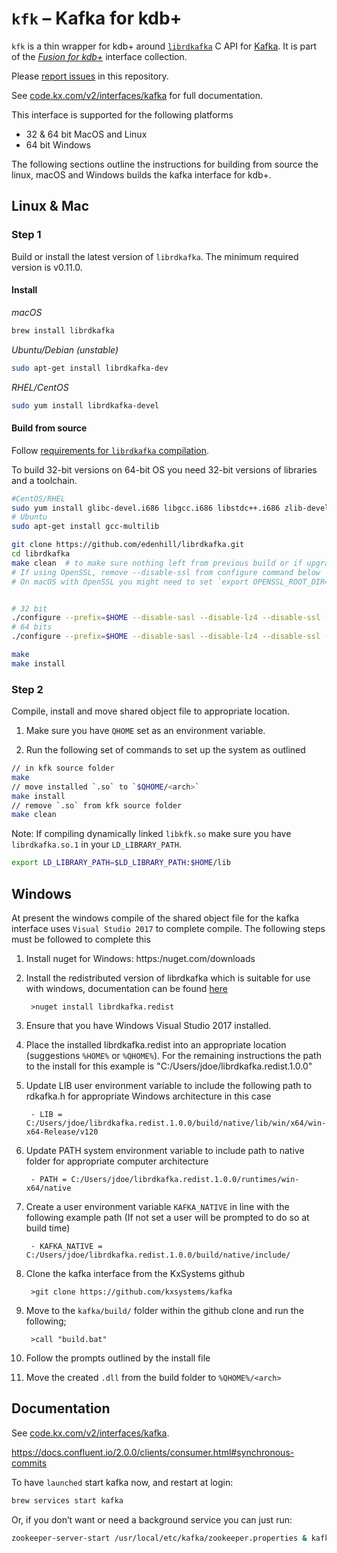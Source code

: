 # `kfk` – Kafka for kdb+

`kfk` is a thin wrapper for kdb+ around [`librdkafka`](https://github.com/edenhill/librdkafka) C API for [Kafka](https://kafka.apache.org/).
It is part of the [_Fusion for kdb+_](http://code.kx.com/v2/interfaces/fusion/) interface collection.

Please [report issues](https://github.com/KxSystems/kafka/issues) in this repository.

See [code.kx.com/v2/interfaces/kafka](http://code.kx.com/v2/interfaces/kafka/) for full documentation.

This interface is supported for the following platforms

* 32 & 64 bit MacOS and Linux
* 64 bit Windows

The following sections outline the instructions for building from source the linux, macOS and Windows builds the kafka interface for kdb+.

## Linux & Mac

### Step 1

Build or install the latest version of `librdkafka`. The minimum required version is v0.11.0.


#### Install

_macOS_

```bash
brew install librdkafka
```

_Ubuntu/Debian (unstable)_

```bash
sudo apt-get install librdkafka-dev
```

_RHEL/CentOS_

```bash
sudo yum install librdkafka-devel
```


#### Build from source 

Follow [requirements for `librdkafka` compilation](https://github.com/edenhill/librdkafka#requirements).

To build 32-bit versions on 64-bit OS you need 32-bit versions of libraries and a toolchain.

```bash
#CentOS/RHEL
sudo yum install glibc-devel.i686 libgcc.i686 libstdc++.i686 zlib-devel.i686
# Ubuntu
sudo apt-get install gcc-multilib
```

```bash
git clone https://github.com/edenhill/librdkafka.git
cd librdkafka
make clean  # to make sure nothing left from previous build or if upgrading/rebuilding
# If using OpenSSL, remove --disable-ssl from configure command below
# On macOS with OpenSSL you might need to set `export OPENSSL_ROOT_DIR=/usr/local/Cellar/openssl/1.0.2k` before proceeding


# 32 bit
./configure --prefix=$HOME --disable-sasl --disable-lz4 --disable-ssl --mbits=32
# 64 bits
./configure --prefix=$HOME --disable-sasl --disable-lz4 --disable-ssl --mbits=64

make
make install
```


### Step 2

Compile, install and move shared object file to appropriate location.

1. Make sure you have `QHOME` set as an environment variable.

2. Run the following set of commands to set up the system as outlined

```bash
// in kfk source folder
make
// move installed `.so` to `$QHOME/<arch>`
make install
// remove `.so` from kfk source folder
make clean
```

Note: If compiling dynamically linked `libkfk.so` make sure you have `librdkafka.so.1` in your `LD_LIBRARY_PATH`.

```bash
export LD_LIBRARY_PATH=$LD_LIBRARY_PATH:$HOME/lib
```

## Windows
At present the windows compile of the shared object file for the kafka interface uses `Visual Studio 2017` to complete compile. The following steps must be followed to complete this

1. Install nuget for Windows: https:/nuget.com/downloads

2. Install the redistributed version of librdkafka which is suitable for use with windows, documentation can be found [here](https://www.nuget.org/packages/librdkafka.redist/1.0.0)

        >nuget install librdkafka.redist

3. Ensure that you have Windows Visual Studio 2017 installed.

4. Place the installed librdkafka.redist into an appropriate location (suggestions `%HOME%` or `%QHOME%`).
   For the remaining instructions the path to the install for this example is "C:/Users/jdoe/librdkafka.redist.1.0.0"

5. Update LIB user environment variable to include the following path to rdkafka.h for appropriate Windows architecture in this case

        - LIB = C:/Users/jdoe/librdkafka.redist.1.0.0/build/native/lib/win/x64/win-x64-Release/v120

6. Update PATH system environment variable to include path to native folder for appropriate computer architecture

        - PATH = C:/Users/jdoe/librdkafka.redist.1.0.0/runtimes/win-x64/native

7. Create a user environment variable `KAFKA_NATIVE` in line with the following example path (If not set a user will be prompted to do so at build time)

        - KAFKA_NATIVE = C:/Users/jdoe/librdkafka.redist.1.0.0/build/native/include/

8. Clone the kafka interface from the KxSystems github

        >git clone https://github.com/kxsystems/kafka

9. Move to the `kafka/build/` folder within the github clone and run the following;

        >call "build.bat"

10. Follow the prompts outlined by the install file
11. Move the created `.dll` from the build folder to `%QHOME%/<arch>`

## Documentation

See [code.kx.com/v2/interfaces/kafka](http://code.kx.com/v2/interfaces/kafka/).


https://docs.confluent.io/2.0.0/clients/consumer.html#synchronous-commits

To have `launched` start kafka now, and restart at login:

```bash
brew services start kafka
```

Or, if you don’t want or need a background service you can just run:

```bash
zookeeper-server-start /usr/local/etc/kafka/zookeeper.properties & kafka-server-start /usr/local/etc/kafka/server.properties
```
